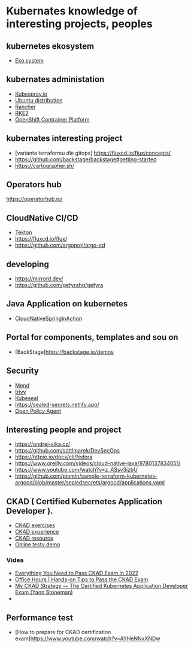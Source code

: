 # Kubernates knowledge of interesting projects, peoples

## kubernetes ekosystem
* [Eko system](https://landscape.cncf.io/?project=graduated,incubating,sandbox,member)
## kubernates administation

* [Kubespray.io](https://kubespray.io/#/)
* [Ubuntu distribution](https://ubuntu.com/kubernetes/install)
* [Rancher](https://www.rancher.com)
* [RKE2](https://github.com/rancher/rke2)
* [OpenShift Contrainer Platform](https://docs.openshift.com/container-platform/4.13/welcome/index.html)

## kubernates interesting project
* [varianta terraformu dle gitops] https://fluxcd.io/flux/concepts/
* https://github.com/backstage/backstage#getting-started
* https://cartographer.sh/

## Operators hub
https://operatorhub.io/

## CloudNative CI/CD
* [Tekton](https://tekton.dev/)
* https://fluxcd.io/flux/
* https://github.com/argoproj/argo-cd

## developing
* https://mirrord.dev/
* https://github.com/gefyrahq/gefyra

## Java Application on kubernetes
* [CloudNativeSpringInAction](https://github.com/ThomasVitale/cloud-native-spring-in-action/tree/main)

## Portal for components, templates and sou on
* [BackStage]https://backstage.io/demos

## Security
* [Mend](https://www.mend.io/)
* [trivy](https://github.com/aquasecurity/trivy)
* [Kubeseal](https://learnk8s.io/kubernetes-secrets-in-git)
* https://sealed-secrets.netlify.app/
* [Open Policy Agent](https://github.com/open-policy-agent/gatekeeper)

## Interesting people and project
* https://ondrej-sika.cz/
* https://github.com/sottlmarek/DevSecOps
* https://httpie.io/docs/cli/fedora
* https://www.oreilly.com/videos/cloud-native-java/9780137834051/
* https://www.youtube.com/watch?v=z_ASsv3izbU
* https://github.com/piomin/sample-terraform-kubernetes-argocd/blob/master/sealedsecrets/argocd/applications.yaml
  
## CKAD ( Certified Kubernetes Application Developer ).
* [CKAD exercises](https://github.com/dgkanatsios/CKAD-exercises)
* [CKAD experience](https://www.linkedin.com/pulse/my-ckad-exam-experience-atharva-chauthaiwale/)
* [CKAD resource](https://github.com/lucassha/CKAD-resources)
* [Online testy demo](https://www.validexamdumps.com/linux-foundation/ckad-dumps)
### Videa
* [Everything You Need to Pass CKAD Exam in 2022](https://www.youtube.com/watch?v=iStZnGn_WDY)
* [Office Hours | Hands-on Tips to Pass the CKAD Exam](https://www.youtube.com/watch?v=L6K_8dOFR5w)
* [My CKAD Strategy — The Certified Kubernetes Application Developer Exam (Yann Stoneman)](https://www.youtube.com/watch?v=7UzZU8KUqyw)
* [](https://www.youtube.com/watch?v=hKVz-Mwo9DM)
## Performance test
* [How to prepare for CKAD certification exam]https://www.youtube.com/watch?v=AYHeNNxXNDw

